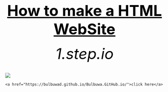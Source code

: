 <html>
<head>
	<title>f.s.</title>
</head>



<body>
        <center><h1><font size="120"><font color="black"><u>How to make a HTML WebSite</u></font></font></h1></center>
	<center><h6><font size="10"><font color="black">1.step.io</font></font></h6></center>
<img src=![Screenshot 2024-05-06 183736](https://github.com/bulbuwad/github.io./assets/168969318/e6ed7366-bcf1-4603-be79-be55b866f6c8)>
	
	<a href="https://bulbuwad.github.io/Bulbuwa.GitHub.io/">click here</a>
</body>
</html>
